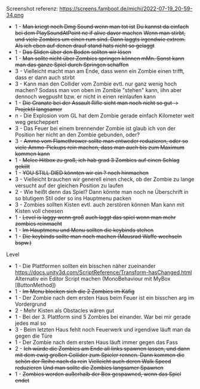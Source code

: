 Screenshot referenz:  https://screens.famboot.de/michi/2022-07-19_20-59-34.png

* 1 - ~~Man kriegt noch Dmg Sound wenn man tot ist~~
      ~~Du kannst da einfach bei dem PlaySoundAtPoint ne if alive davor machen~~
      ~~Wenn man stirbt, und viele Zombies um einen rum sind. Dann laggts irgendwie extrem. Als ich eben auf denen drauf stand hats nicht so gelaggt~~
* 1 - ~~Das Sliden über den Boden sollten wir lösen~~
* 1 - ~~Man sollte nicht über Zombies springen können mMn. Sonst kann man das ganze Spiel durch Springen schaffen~~
* 3 - Vielleicht macht man am Ende, dass wenn ein Zombie einen trifft, dass er dann auch stirbt
* 3 - Kann man den Collider vom Zombie evtl. nur ganz wenig hoch machen? Sodass man von oben im Zombie "stehen" kann, iihn aber dennoch wegpusht bzw. er nicht in einen reinlaufen kann
* 1 - ~~Die Granate bei der Assault Rifle sieht man noch nicht so gut -> Projektil langsamer~~
* n - Die Explosion vom GL hat dem Zombie gerade einfach Kilometer weit weg gescheppert
* 3 - Das Feuer bei einem brennender Zombie ist glaub ich von der Position her nicht an den Zombie gebunden, oder?
* 3 - ~~Ammo vom Flamethrower sollte man entweder reduzieren, oder so viele Ammo-Pickups rein machen, dass man auch bis zum Maximum kommen kann~~
* 1 - ~~Melee Hitbox zu groß, ich hab grad 3 Zombies auf einen Schlag gekillt~~
* 1 - ~~YOU STILL DIED könnten wir ein ? noch hinmachen~~
* 3 - Vielleicht brauchen wir generell einen check, ob der Zombie zu lange versucht auf der gleichen Position zu laufen
* 2 - Wie heißt denn das Spiel? Dann könnte man noch ne Überschrift in so blutigem Stil oder so ins Hauptmenu packen
* 3 - Zombies sollten Kisten evtl. auch zerstören können
      Man kann mit Kisten voll cheesen
* 1 - ~~Level is laggy wenn groß~~
      ~~auch laggt das spiel wenn man mehr zombies reinmacht~~
* 1 - ~~Im Hauptmenu und Menu sollten die keybinds stehen~~
* 1 - ~~Die keybinds sollte man noch machen (Mausrad Waffe wechseln bspw.)~~



Level
* 1 - Die Plattformen sollten ein bisschen näher zueinander
      https://docs.unity3d.com/ScriptReference/Transform-hasChanged.html
      Alternativ ein Editor Script machen (MonoBehaviour mit MyBox \[ButtonMethod\])
* 1 - ~~Im Menu blocken sich die 2 Zombies im Käfig~~
* 1 - Der Zombie nach dem ersten Haus beim Feuer ist ein bisschen arg im Vordergrund
* 2 - Mehr Kisten als Obstacles wären gut
* 1 - Bei der 3. Plattform sind 5 Zombies bei einander. War bei mir gerade jedes mal so
* 3 - Beim letzten Haus fehlt noch Feuerwerk und irgendiwe läuft man da gegen die Türe
* 1 - Der Zombie nach dem ersten Haus läuft immer gegen das Fass
* 2 - ~~Ich würde die Zombies am Ende all links spawnen lassen, und dann mit dem ewig großen Collider zum Spieler rennen. Dann kommen die schön der Reihe nach da rein~~
      ~~Vielleicht auch deren Walk Speed reduzieren~~
      ~~Und man sollte die Zombies langsamer Spawnen~~
* 1 - ~~Zombies werden außerhalb der Box gespawned, wenn das Spiel endet~~

